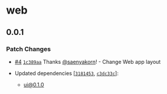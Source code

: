 # web

## 0.0.1

### Patch Changes

- [#4](https://github.com/saenyakorn/turborepo-versioning-demo/pull/4) [`1c389aa`](https://github.com/saenyakorn/turborepo-versioning-demo/commit/1c389aa6efd37219bd80f7c51adefa60311f85a4) Thanks [@saenyakorn](https://github.com/saenyakorn)! - Change Web app layout

- Updated dependencies [[`3181453`](https://github.com/saenyakorn/turborepo-versioning-demo/commit/318145367e66e609c4271e444eeb99426e5bdc5e), [`c3dc33c`](https://github.com/saenyakorn/turborepo-versioning-demo/commit/c3dc33c0fee8e8b13cdd652674c9485eecae0481)]:
  - ui@0.1.0
